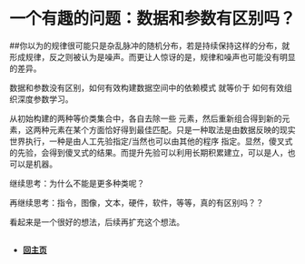 # 一个有趣的问题：数据和参数有区别吗？

##你以为的规律很可能只是杂乱脉冲的随机分布，若是持续保持这样的分布，就形成规律，反之则被认为是噪声。而更让人惊讶的是，规律和噪声也可能没有明显的差异。

数据和参数没有区别，如何有效构建数据空间中的依赖模式 就等价于 如何有效组织深度参数学习。

从初始构建的两种等价类集合中，各自去除一些 元素，然后重新组合得到新的元素，这两种元素在某个方面恰好得到最佳匹配。只是一种取法是由数据反映的现实世界执行，一种是由人工先验指定/当然也可以由其他的程序
指定。显然，傻叉式的先验，会得到傻叉式的结果。而提升先验可以利用长期积累建立，可以是人，也可以是机器。

继续思考：为什么不能是更多种类呢？

再继续思考：指令，图像，文本，硬件，软件，等等，真的有区别吗？？

看起来是一个很好的想法，后续再扩充这个想法。


##


- ####  [回主页](./README.md) 
